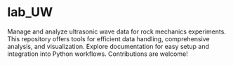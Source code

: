 # lab_UW
Manage and analyze ultrasonic wave data for rock mechanics experiments. This repository offers tools for efficient data handling, comprehensive analysis, and visualization. Explore documentation for easy setup and integration into Python workflows. Contributions are welcome!
